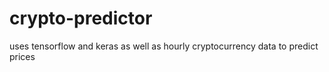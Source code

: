 # crypto-predictor
uses tensorflow and keras as well as hourly cryptocurrency data to predict prices
